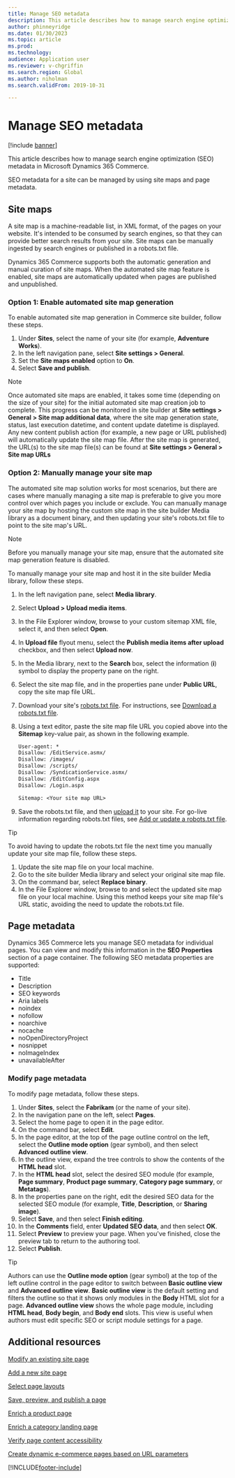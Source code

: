 ```yaml
---
title: Manage SEO metadata
description: This article describes how to manage search engine optimization (SEO) metadata in Microsoft Dynamics 365 Commerce.
author: phinneyridge
ms.date: 01/30/2023
ms.topic: article
ms.prod: 
ms.technology: 
audience: Application user
ms.reviewer: v-chgriffin
ms.search.region: Global
ms.author: niholman
ms.search.validFrom: 2019-10-31

---
```


# Manage SEO metadata

[!include [banner](includes/banner.md)]

This article describes how to manage search engine optimization (SEO) metadata in Microsoft Dynamics 365 Commerce.

SEO metadata for a site can be managed by using site maps and page metadata.
	
## Site maps

A site map is a machine-readable list, in XML format, of the pages on your website. It's intended to be consumed by search engines, so that they can provide better search results from your site. Site maps can be manually ingested by search engines or published in a robots.txt file.

Dynamics 365 Commerce supports both the automatic generation and manual curation of site maps. When the automated site map feature is enabled, site maps are automatically updated when pages are published and unpublished.

### Option 1: Enable automated site map generation

To enable automated site map generation in Commerce site builder, follow these steps.

1. Under **Sites**, select the name of your site (for example, **Adventure Works**).
1. In the left navigation pane, select **Site settings \> General**.
1. Set the **Site maps enabled** option to **On**.
1. Select **Save and publish**.

> [!NOTE]
> Once automated site maps are enabled, it takes some time (depending on the size of your site) for the initial automated site map creation job to complete. This progress can be monitored in site builder at **Site settings > General > Site map additional data**, where the site map generation state, status, last execution datetime, and content update datetime is displayed. Any new content publish action (for example, a new page or URL published) will automatically update the site map file. After the site map is generated, the URL(s) to the site map file(s) can be found at **Site settings \> General \> Site map URLs**

### Option 2: Manually manage your site map

The automated site map solution works for most scenarios, but there are cases where manually managing a site map is preferable to give you more control over which pages you include or exclude. You can manually manage your site map by hosting the custom site map in the site builder Media library as a document binary, and then updating your site's robots.txt file to point to the site map's URL. 

> [!NOTE]
> Before you manually manage your site map, ensure that the automated site map generation feature is disabled.

To manually manage your site map and host it in the site builder Media library, follow these steps.

1. In the left navigation pane, select **Media library**. 
1. Select **Upload \> Upload media items**.
1. In the File Explorer window, browse to your custom sitemap XML file, select it, and then select **Open**.  
1. In **Upload file** flyout menu, select the **Publish media items after upload** checkbox, and then select **Upload now**.
1. In the Media library, next to the **Search** box, select the information (**i**) symbol to display the property pane on the right. 
1. Select the site map file, and in the properties pane under **Public URL**, copy the site map file URL. 
1. Download your site's [robots.txt file](go-live/add-robots-txt.md). For instructions, see [Download a robots.txt file](manage-robots-txt-files.md#download-a-robotstxt-file). 
1. Using a text editor, paste the site map file URL you copied above into the **Sitemap** key-value pair, as shown in the following example.


    ```txt
    User-agent: *
    Disallow: /EditService.asmx/
    Disallow: /images/
    Disallow: /scripts/
    Disallow: /SyndicationService.asmx/
    Disallow: /EditConfig.aspx
    Disallow: /Login.aspx

    Sitemap: <Your site map URL>
    ```

1. Save the robots.txt file, and then [upload it](manage-robots-txt-files.md#upload-a-robotstxt-file) to your site. For go-live information regarding robots.txt files, see [Add or update a robots.txt file](go-live/add-robots-txt.md).

> [!TIP]
> To avoid having to update the robots.txt file the next time you manually update your site map file, follow these steps.
> 1. Update the site map file on your local machine.
> 1. Go to the site builder Media library and select your original site map file. 
> 1. On the command bar, select **Replace binary**. 
> 1. In the File Explorer window, browse to and select the updated site map file on your local machine. Using this method keeps your site map file's URL static, avoiding the need to update the robots.txt file.

## Page metadata

Dynamics 365 Commerce lets you manage SEO metadata for individual pages. You can view and modify this information in the **SEO Properties** section of a page container. The following SEO metadata properties are supported:

- Title
- Description
- SEO keywords
- Aria labels
- noindex
- nofollow
- noarchive
- nocache
- noOpenDirectoryProject
- nosnippet
- noImageIndex
- unavailableAfter

### Modify page metadata

To modify page metadata, follow these steps.
1. Under **Sites**, select the **Fabrikam** (or the name of your site).
1. In the navigation pane on the left, select **Pages**.
1. Select the home page to open it in the page editor.
1. On the command bar, select **Edit**.
1. In the page editor, at the top of the page outline control on the left, select the **Outline mode option** (gear symbol), and then select **Advanced outline view**.
1. In the outline view, expand the tree controls to show the contents of the **HTML head** slot.
1. In the **HTML head** slot, select the desired SEO module (for example, **Page summary**, **Product page summary**, **Category page summary**, or **Metatags**).
1. In the properties pane on the right, edit the desired SEO data for the selected SEO module (for example, **Title**, **Description**, or **Sharing image**).
1. Select **Save**, and then select **Finish editing**.
1. In the **Comments** field, enter **Updated SEO data**, and then select **OK**.
1. Select **Preview** to preview your page. When you've finished, close the preview tab to return to the authoring tool.
1. Select **Publish**.

> [!TIP]
> Authors can use the **Outline mode option** (gear symbol) at the top of the left outline control in the page editor to switch between **Basic outline view** and **Advanced outline view**. **Basic outline view** is the default setting and filters the outline so that it shows only modules in the **Body** HTML slot for a page. **Advanced outline view** shows the whole page module, including **HTML head**, **Body begin**, and **Body end** slots. This view is useful when authors must edit specific SEO or script module settings for a page.

## Additional resources

[Modify an existing site page](modify-existing-page.md)

[Add a new site page](add-new-page.md)

[Select page layouts](select-page-layouts.md)

[Save, preview, and publish a page](save-preview-publish-page.md)

[Enrich a product page](enrich-product-page.md)

[Enrich a category landing page](enrich-category-page.md)

[Verify page content accessibility](verify-accessibility.md)

[Create dynamic e-commerce pages based on URL parameters](create-dynamic-pages.md)


[!INCLUDE[footer-include](../includes/footer-banner.md)]
